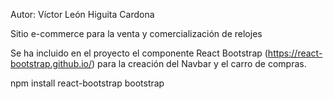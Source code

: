 Autor: Víctor León Higuita Cardona

Sitio e-commerce para la venta y comercialización de relojes

Se ha incluido en el proyecto el componente React Bootstrap (https://react-bootstrap.github.io/) para la creación del Navbar y el carro de compras.

npm install react-bootstrap bootstrap